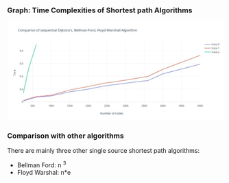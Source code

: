 ### Graph: Time Complexities of Shortest path Algorithms
<img src="images/comparison_graph.jpeg"/>

### Comparison with other algorithms

There are mainly three other single source shortest path algorithms:

   - Bellman Ford: n <sup>3</sup>
   - Floyd Warshal: n*e



